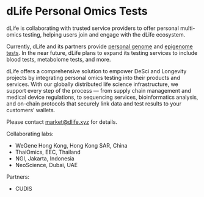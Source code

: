 # dLife Personal Omics Tests

dLife is collaborating with trusted service providers to offer personal multi-omics testing, helping users join and engage with the dLife ecosystem.

Currently, dLife and its partners provide [personal genome](dlife-genome-test.md) and [epigenome tests](dlife-epigenome-test.md). In the near future, dLife plans to expand its testing services to include blood tests, metabolome tests, and more.

dLife offers a comprehensive solution to empower DeSci and Longevity projects by integrating personal omics testing into their products and services. With our globally distributed life science infrastructure, we support every step of the process — from supply chain management and medical device regulations, to sequencing services, bioinformatics analysis, and on-chain protocols that securely link data and test results to your customers’ wallets.

Please contact [market@dlife.xyz](mailto:market@dlife.xyz) for details.

Collaborating labs:

* WeGene Hong Kong, Hong Kong SAR, China
* ThaiOmics, EEC, Thailand
* NGI, Jakarta, Indonesia
* NeoScience, Dubai, UAE

Partners:

* CUDIS
